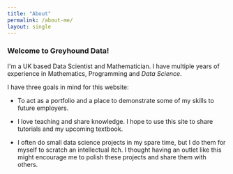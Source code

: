 ```yaml
---
title: "About"
permalink: /about-me/
layout: single
---
```




### Welcome to Greyhound Data! 

I'm a UK based Data Scientist and Mathematician. I have multiple years of experience in Mathematics, Programming and *Data Science*. 

I have three goals in mind for this website:
- To act as a portfolio and a place to demonstrate some of my skills to future employers.

- I love teaching and share knowledge. I hope to use this site to share tutorials and my upcoming textbook. 

- I often do small data science projects in my spare time, but I do them for myself to scratch an intellectual itch. I thought having an outlet like this might encourage me to polish these projects and share them with others. 